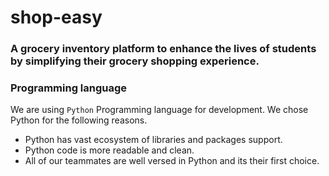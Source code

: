 # shop-easy

### A grocery inventory platform to enhance the lives of students by simplifying their grocery shopping experience.

### Programming language
We are using `Python` Programming language for development. We chose Python for the following reasons.
- Python has vast ecosystem of libraries and packages support.
- Python code is more readable and clean.
- All of our teammates are well versed in Python and its their first choice.
